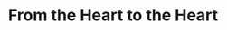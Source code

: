 ---
layout: work
title: "From the Heart to the Heart"
instrumentation: piano quartet
year_composed: 2021
category_music: Chamber Ensemble
duration: 7'
commissioner: Steven R. Gerber Trust
score_url: https://issuu.com/kianravaei/docs/00_from_the_heart_to_the_heart_-_score_-_ed_2
youtube:
 - url-code: 0_Py7UumNSo
#soundcloud: 
# - url: https://w.soundcloud.com/player/?url=https%3A//api.soundcloud.com/tracks/1150633867&color=%23ff5500&auto_play=false&hide_related=false&show_comments=true&show_user=true&show_reposts=false&show_teaser=true&visual=true
---